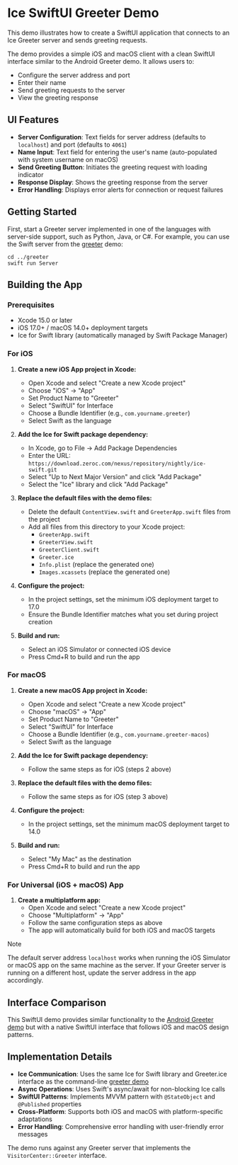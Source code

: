 # Ice SwiftUI Greeter Demo

This demo illustrates how to create a SwiftUI application that connects to an Ice Greeter server and sends greeting requests.

The demo provides a simple iOS and macOS client with a clean SwiftUI interface similar to the Android Greeter demo. It allows users to:

- Configure the server address and port
- Enter their name
- Send greeting requests to the server
- View the greeting response

## UI Features

- **Server Configuration**: Text fields for server address (defaults to `localhost`) and port (defaults to `4061`)
- **Name Input**: Text field for entering the user's name (auto-populated with system username on macOS)
- **Send Greeting Button**: Initiates the greeting request with loading indicator
- **Response Display**: Shows the greeting response from the server
- **Error Handling**: Displays error alerts for connection or request failures

## Getting Started

First, start a Greeter server implemented in one of the languages with server-side support, such as Python, Java, or C#. For example, you can use the Swift server from the [greeter](../greeter) demo:

```shell
cd ../greeter
swift run Server
```

## Building the App

### Prerequisites

- Xcode 15.0 or later
- iOS 17.0+ / macOS 14.0+ deployment targets
- Ice for Swift library (automatically managed by Swift Package Manager)

### For iOS

1. **Create a new iOS App project in Xcode:**
   - Open Xcode and select "Create a new Xcode project"
   - Choose "iOS" → "App"
   - Set Product Name to "Greeter"
   - Select "SwiftUI" for Interface
   - Choose a Bundle Identifier (e.g., `com.yourname.greeter`)
   - Select Swift as the language

2. **Add the Ice for Swift package dependency:**
   - In Xcode, go to File → Add Package Dependencies
   - Enter the URL: `https://download.zeroc.com/nexus/repository/nightly/ice-swift.git`
   - Select "Up to Next Major Version" and click "Add Package"
   - Select the "Ice" library and click "Add Package"

3. **Replace the default files with the demo files:**
   - Delete the default `ContentView.swift` and `GreeterApp.swift` files from the project
   - Add all files from this directory to your Xcode project:
     - `GreeterApp.swift`
     - `GreeterView.swift`
     - `GreeterClient.swift`
     - `Greeter.ice`
     - `Info.plist` (replace the generated one)
     - `Images.xcassets` (replace the generated one)

4. **Configure the project:**
   - In the project settings, set the minimum iOS deployment target to 17.0
   - Ensure the Bundle Identifier matches what you set during project creation

5. **Build and run:**
   - Select an iOS Simulator or connected iOS device
   - Press Cmd+R to build and run the app

### For macOS

1. **Create a new macOS App project in Xcode:**
   - Open Xcode and select "Create a new Xcode project"
   - Choose "macOS" → "App"
   - Set Product Name to "Greeter"
   - Select "SwiftUI" for Interface
   - Choose a Bundle Identifier (e.g., `com.yourname.greeter-macos`)
   - Select Swift as the language

2. **Add the Ice for Swift package dependency:**
   - Follow the same steps as for iOS (steps 2 above)

3. **Replace the default files with the demo files:**
   - Follow the same steps as for iOS (step 3 above)

4. **Configure the project:**
   - In the project settings, set the minimum macOS deployment target to 14.0

5. **Build and run:**
   - Select "My Mac" as the destination
   - Press Cmd+R to build and run the app

### For Universal (iOS + macOS) App

1. **Create a multiplatform app:**
   - Open Xcode and select "Create a new Xcode project"
   - Choose "Multiplatform" → "App"
   - Follow the same configuration steps as above
   - The app will automatically build for both iOS and macOS targets

> [!NOTE]
> The default server address `localhost` works when running the iOS Simulator or macOS app on the same machine as the server.
> If your Greeter server is running on a different host, update the server address in the app accordingly.

## Interface Comparison

This SwiftUI demo provides similar functionality to the [Android Greeter demo](../../../../java/Ice/greeter-android) but with a native SwiftUI interface that follows iOS and macOS design patterns.

## Implementation Details

- **Ice Communication**: Uses the same Ice for Swift library and Greeter.ice interface as the command-line [greeter demo](../greeter)
- **Async Operations**: Uses Swift's async/await for non-blocking Ice calls
- **SwiftUI Patterns**: Implements MVVM pattern with `@StateObject` and `@Published` properties
- **Cross-Platform**: Supports both iOS and macOS with platform-specific adaptations
- **Error Handling**: Comprehensive error handling with user-friendly error messages

The demo runs against any Greeter server that implements the `VisitorCenter::Greeter` interface.